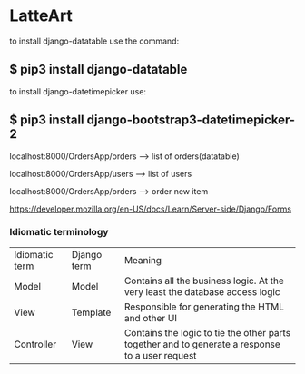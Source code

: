 # LatteArt

to install django-datatable use the command:

## $ pip3 install django-datatable

to install django-datetimepicker use:

## $ pip3 install django-bootstrap3-datetimepicker-2


localhost:8000/OrdersApp/orders  --> list of orders(datatable)

localhost:8000/OrdersApp/users  --> list of users


localhost:8000/OrdersApp/orders  --> order new item








https://developer.mozilla.org/en-US/docs/Learn/Server-side/Django/Forms

### Idiomatic terminology
<table>
<tr><td>Idiomatic term </td><td> Django term </td><td> Meaning</td></tr>
<tr><td>Model          </td><td> Model       </td><td>  Contains all the business logic. At the very least the database access logic</td></tr>
<tr><td>View           </td><td> Template    </td><td>  Responsible for generating the HTML and other UI</td></tr>
<tr><td>Controller     </td><td> View        </td><td>  Contains the logic to tie the other parts together and to generate a response to a user request</td></tr>
</table>

